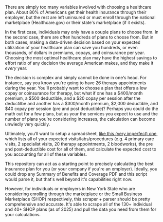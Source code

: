 There are simply too many variables involved with choosing a healthcare plan. About 80% of Americans get their health insurance through their employer, but the rest are left uninsured or must enroll through the national marketplace (Healthcare.gov) or their state's marketplace (if it exists). 

In the first case, individuals may only have a couple plans to choose from. In the second case, there are often hundreds of plans to choose from. But in both cases, making a data-driven decision based on your expected utilization of your healthcare plan can save you hundreds, or even thousands, of dollars in premiums, copays, and coinsurance per year. Choosing the most optimal healthcare plan may have the highest savings to effort ratio of any decision the average American makes, and they make it _every_ year.

The decision is complex and simply cannot be done in one's head. For instance, say you know you're going to have 26 therapy appointments during the year. You'll probably want to choose a plan that offers a low copay or coinsurance for therapy, but what if one has a $400/month premium, a $500 deductible, and a $20 copay per session after the deductilbe and another has a $300/month premium, $2,000 deductible, and $40 copay per session (pre and post deductible)? Perhaps you could do the math out for a few plans, but as your the services you expect to use and the number of plans you're considering increases, the calculation can become unwiedly very quickly. 

Ultimately, you'll want to setup a spreadsheet, [like this (very imperfect) one](https://docs.google.com/spreadsheets/d/1Dj7ByXN1VB9tY30mQa4egjzMh-g8uSSSay7W6qGdRnU/edit?usp=sharing), which lists all of your expected visits/labs/procedures (e.g. 4 primary care visits, 2 specialist visits, 20 therapy appointments, 2 bloodworks), the pre and post-deductible cost for all of them, and calculate the expected cost to you accounting for all of these variables.

This repository can act as a starting point to precisely calculating the best insurance plan for you (or your company if you're an employer). Ideally, you could drop any Summary of Benefits and Coverage PDF and this script would parse it, but that's well beyond it's capabilities right now.
 
However, for individuals or employers in New York State who are considering enrolling through the marketplace or the Small Business Marketplace (SHOP) respectively, this scraper + parser should be pretty comprehensive and accurate. It's able to scrape all of the 130+ individual and 40+ SHOP plans (as of 2025) and pull the data you need from them for your calculations. 
